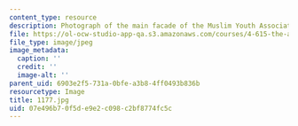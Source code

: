 ```yaml
---
content_type: resource
description: Photograph of the main facade of the Muslim Youth Association Center.
file: https://ol-ocw-studio-app-qa.s3.amazonaws.com/courses/4-615-the-architecture-of-cairo-spring-2002/07e496b70f5de9e2c098c2bf8774fc5c_1177.jpg
file_type: image/jpeg
image_metadata:
  caption: ''
  credit: ''
  image-alt: ''
parent_uid: 6903e2f5-731a-0bfe-a3b8-4ff0493b836b
resourcetype: Image
title: 1177.jpg
uid: 07e496b7-0f5d-e9e2-c098-c2bf8774fc5c
---
```

